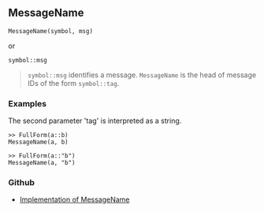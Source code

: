 ## MessageName

```
MessageName(symbol, msg)
```

or

```
symbol::msg
```

> `symbol::msg` identifies a message. `MessageName` is the head of message IDs of the form `symbol::tag`.

### Examples

The second parameter 'tag' is interpreted as a string.

```
>> FullForm(a::b)
MessageName(a, b)

>> FullForm(a::"b")
MessageName(a, "b")
```

### Github

* [Implementation of MessageName](https://github.com/axkr/symja_android_library/blob/master/symja_android_library/matheclipse-core/src/main/java/org/matheclipse/core/builtin/PatternMatching.java#L1002) 
